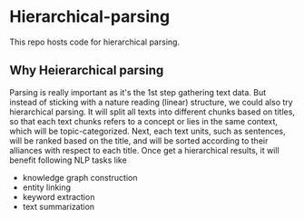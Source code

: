 # Hierarchical-parsing
This repo hosts code for hierarchical parsing.

## Why Heierarchical parsing

Parsing is really important as it's the 1st step gathering text data.
But instead of sticking with a nature reading (linear) structure, we could 
also try hierarchical parsing. It will split all texts into different chunks based on
titles, so that each text chunks refers to a concept or lies in the same context, which will
be topic-categorized. Next, each text units, such as sentences, will be ranked based on the title,
and will be sorted according to their alliances with respect to each title. Once get a hierarchical 
results, it will benefit following NLP tasks like 
- knowledge graph construction
- entity linking
- keyword extraction
- text summarization

